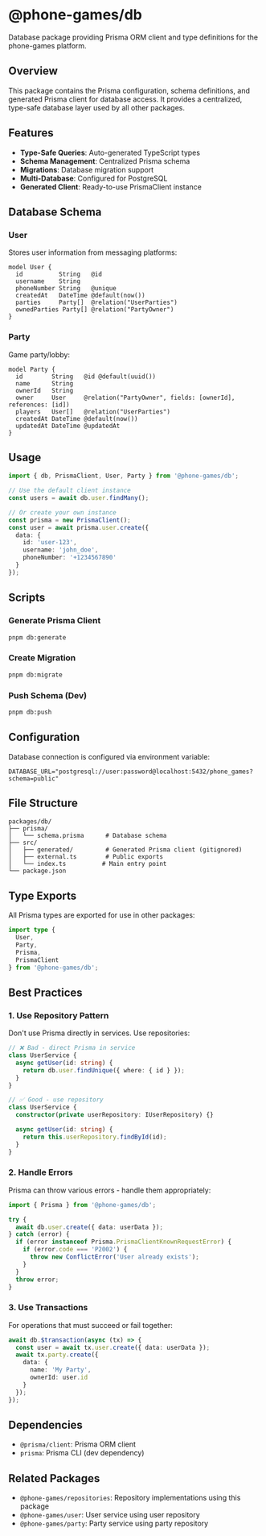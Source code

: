 # @phone-games/db

Database package providing Prisma ORM client and type definitions for the phone-games platform.

## Overview

This package contains the Prisma configuration, schema definitions, and generated Prisma client for database access. It provides a centralized, type-safe database layer used by all other packages.

## Features

- **Type-Safe Queries**: Auto-generated TypeScript types
- **Schema Management**: Centralized Prisma schema
- **Migrations**: Database migration support
- **Multi-Database**: Configured for PostgreSQL
- **Generated Client**: Ready-to-use PrismaClient instance

## Database Schema

### User
Stores user information from messaging platforms:
```prisma
model User {
  id          String   @id
  username    String
  phoneNumber String   @unique
  createdAt   DateTime @default(now())
  parties     Party[]  @relation("UserParties")
  ownedParties Party[] @relation("PartyOwner")
}
```

### Party
Game party/lobby:
```prisma
model Party {
  id        String   @id @default(uuid())
  name      String
  ownerId   String
  owner     User     @relation("PartyOwner", fields: [ownerId], references: [id])
  players   User[]   @relation("UserParties")
  createdAt DateTime @default(now())
  updatedAt DateTime @updatedAt
}
```

## Usage

```typescript
import { db, PrismaClient, User, Party } from '@phone-games/db';

// Use the default client instance
const users = await db.user.findMany();

// Or create your own instance
const prisma = new PrismaClient();
const user = await prisma.user.create({
  data: {
    id: 'user-123',
    username: 'john_doe',
    phoneNumber: '+1234567890'
  }
});
```

## Scripts

### Generate Prisma Client
```bash
pnpm db:generate
```

### Create Migration
```bash
pnpm db:migrate
```

### Push Schema (Dev)
```bash
pnpm db:push
```

## Configuration

Database connection is configured via environment variable:

```env
DATABASE_URL="postgresql://user:password@localhost:5432/phone_games?schema=public"
```

## File Structure

```
packages/db/
├── prisma/
│   └── schema.prisma      # Database schema
├── src/
│   ├── generated/         # Generated Prisma client (gitignored)
│   ├── external.ts        # Public exports
│   └── index.ts          # Main entry point
└── package.json
```

## Type Exports

All Prisma types are exported for use in other packages:

```typescript
import type {
  User,
  Party,
  Prisma,
  PrismaClient
} from '@phone-games/db';
```

## Best Practices

### 1. Use Repository Pattern
Don't use Prisma directly in services. Use repositories:

```typescript
// ❌ Bad - direct Prisma in service
class UserService {
  async getUser(id: string) {
    return db.user.findUnique({ where: { id } });
  }
}

// ✅ Good - use repository
class UserService {
  constructor(private userRepository: IUserRepository) {}

  async getUser(id: string) {
    return this.userRepository.findById(id);
  }
}
```

### 2. Handle Errors
Prisma can throw various errors - handle them appropriately:

```typescript
import { Prisma } from '@phone-games/db';

try {
  await db.user.create({ data: userData });
} catch (error) {
  if (error instanceof Prisma.PrismaClientKnownRequestError) {
    if (error.code === 'P2002') {
      throw new ConflictError('User already exists');
    }
  }
  throw error;
}
```

### 3. Use Transactions
For operations that must succeed or fail together:

```typescript
await db.$transaction(async (tx) => {
  const user = await tx.user.create({ data: userData });
  await tx.party.create({
    data: {
      name: 'My Party',
      ownerId: user.id
    }
  });
});
```

## Dependencies

- `@prisma/client`: Prisma ORM client
- `prisma`: Prisma CLI (dev dependency)

## Related Packages

- `@phone-games/repositories`: Repository implementations using this package
- `@phone-games/user`: User service using user repository
- `@phone-games/party`: Party service using party repository
